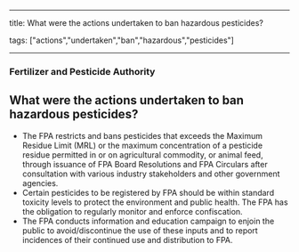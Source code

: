 
---

title: What were the actions undertaken to ban hazardous pesticides?

tags: ["actions","undertaken","ban","hazardous","pesticides"]

---

### Fertilizer and Pesticide Authority

## What were the actions undertaken to ban hazardous pesticides?


 - The FPA restricts and bans pesticides that exceeds the Maximum Residue Limit (MRL) or the maximum concentration of a pesticide residue permitted in or on agricultural commodity, or animal feed, through issuance of FPA Board Resolutions and FPA Circulars after consultation with various industry stakeholders and other government agencies.
 - Certain pesticides to be registered by FPA should be within standard toxicity levels to protect the environment and public health. The FPA has the obligation to regularly monitor and enforce confiscation.
 - The FPA conducts information and education campaign to enjoin the public to avoid/discontinue the use of these inputs and to report incidences of their continued use and distribution to FPA.
